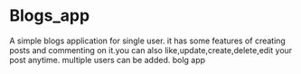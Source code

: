 # Blogs_app
A simple blogs application for single user.
it has some features of creating posts and commenting on it.you can also like,update,create,delete,edit your post anytime.
multiple users can be added.
bolg app
